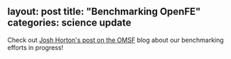 layout: post
title: "Benchmarking OpenFE"
categories: science update
---

Check out [Josh Horton's post on the OMSF](blog.omsf.io) blog about our benchmarking efforts in progress!